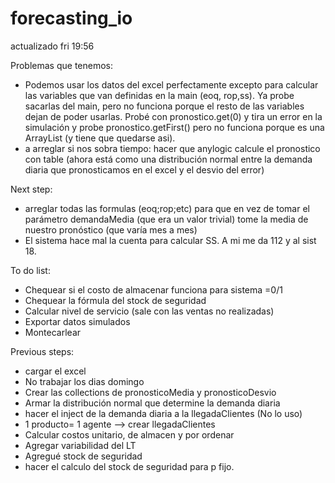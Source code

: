 # forecasting_io

actualizado fri 19:56

Problemas que tenemos:
* Podemos usar los datos del excel perfectamente excepto para calcular las variables que van definidas en la main (eoq, rop,ss). Ya probe sacarlas del main, pero no funciona porque el resto de las variables dejan de poder usarlas.
Probé con pronostico.get(0) y tira un error en la simulación y probe pronostico.getFirst() pero no funciona porque es una ArrayList (y tiene que quedarse asi).
* a arreglar si nos sobra tiempo: hacer que anylogic calcule el pronostico con table (ahora está como una distribución normal entre la demanda diaria que pronosticamos en el excel y el desvio del error)

Next step: 
* arreglar todas las formulas (eoq;rop;etc) para que en vez de tomar el parámetro demandaMedia (que era un valor trivial) tome la media de nuestro pronóstico (que varía mes a mes)
* El sistema hace mal la cuenta para calcular SS. A mi me da 112 y al sist 18.



To do list:
* Chequear si el costo de almacenar funciona para sistema =0/1
* Chequear la fórmula del stock de seguridad
* Calcular nivel de servicio (sale con las ventas no realizadas)
* Exportar datos simulados
* Montecarlear


Previous steps:
  * cargar el excel 
  * No trabajar los dias domingo
  * Crear las collections de pronosticoMedia y pronosticoDesvio
  * Armar la distribución normal que determine la demanda diaria
  * hacer el inject de la demanda diaria a la llegadaClientes (No lo uso)
  * 1 producto= 1 agente --> crear llegadaClientes
  * Calcular costos unitario, de almacen y por ordenar
  * Agregar variabilidad del LT
  * Agregué stock de seguridad
  * hacer el calculo del stock de seguridad para p fijo.

